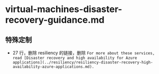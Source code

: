# virtual-machines-disaster-recovery-guidance.md

## 特殊定制

* 27 行，删除 resiliency 的链接，删除 `For more about these services, read [Disaster recovery and high availability for Azure applications](../resiliency/resiliency-disaster-recovery-high-availability-azure-applications.md).`